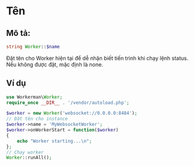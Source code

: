 # Tên

## Mô tả:
```php
string Worker::$name
```

Đặt tên cho Worker hiện tại để dễ nhận biết tiến trình khi chạy lệnh status. Nếu không được đặt, mặc định là none.

## Ví dụ

```php
use Workerman\Worker;
require_once __DIR__ . '/vendor/autoload.php';

$worker = new Worker('websocket://0.0.0.0:8484');
// Đặt tên cho instance
$worker->name = 'MyWebsocketWorker';
$worker->onWorkerStart = function($worker)
{
    echo "Worker starting...\n";
};
// Chạy worker
Worker::runAll();
```
